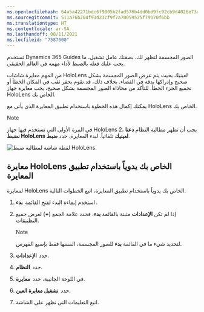 ```yaml
---
ms.openlocfilehash: 64a5a42271bdc6f9005b2fad576b4dd0bd9fc92cb9d4026e734226f431e756d3
ms.sourcegitcommit: 511a76b204f93d23cf9f7a70059525f79170f6bb
ms.translationtype: HT
ms.contentlocale: ar-SA
ms.lasthandoff: 08/11/2021
ms.locfileid: "7587000"
---
```

تستخدم Dynamics 365 Guides الصور المجسمة لتظهر لك، بصفتك عامل تشغيل، ما يجب عليك فعله بالضبط لأداء مهمة في العالم الحقيقي. 

من المهم معايرة شاشات HoloLens لعينيك بحيث يتم عرض الصور المجسمة بشكل صحيح وإدراكها بدقة في الفضاء. بخلاف ذلك، قد تقوم بحفر ثقب في المكان الخطأ أو تجميع الجزء الخطأ. للتأكد من محاذاة الصور المجسمة بشكل صحيح، يجب معايرة جهاز HoloLens الخاص بك. 

يمكنك إكمال هذه الخطوة باستخدام تطبيق المعايرة الذي يأتي مع HoloLens الخاص بك.


> [!NOTE]
> في المرة الأولى التي تستخدم فيها جهاز HoloLens 2، يجب أن تظهر مطالبة النظام **دعنا نضبط HoloLens لعينيك** تلقائياً. لبدء المعايرة، حدد **ضبط**.
 
![لقطة شاشة لمطالبة ضبط HoloLens.](../media/adjust-prompt-hl2-calibration-ss.png)

## <a name="manually-calibrate-your-hololens-by-using-the-calibration-app"></a>معايرة HoloLens الخاص بك يدوياً باستخدام تطبيق المعايرة
لمعايرة HoloLens الخاص بك يدوياً باستخدام تطبيق المعايرة، اتبع الخطوات التالية.

1.  استخدم إيماءة البدء لفتح القائمة  **بدء** . 
2.  إذا لم تكن **الإعدادات** مثبتة بالقائمة **بدء**، فحدد علامة الجمع (**+**) لعرض جميع التطبيقات.
    > [!NOTE]
    > لتحديد شيء ما في القائمة **بدء** للصور المجسمة، المسها فقط بإصبع الفهرس.

3.  حدد  **الإعدادات**.
4.  حدد  **النظام**.
5.  في اللوحة الجانبية، حدد  **معايرة**.
6.  حدد  **تشغيل معايرة العين**.
7.  اتبع التعليمات التي تظهر على الشاشة.


